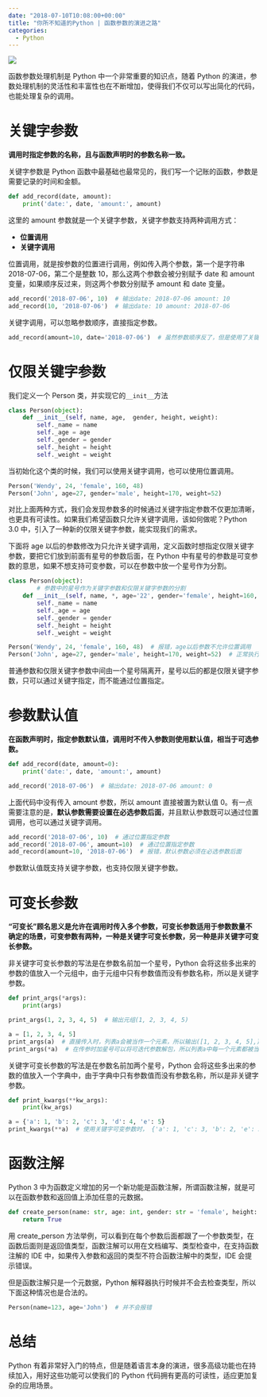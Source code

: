 ```yaml
---
date: "2018-07-10T10:08:00+00:00"
title: "你所不知道的Python | 函数参数的演进之路"
categories:
  - Python
---
```


![](/images/20180710_01.png)

函数参数处理机制是 Python 中一个非常重要的知识点，随着 Python 的演进，参数处理机制的灵活性和丰富性也在不断增加，使得我们不仅可以写出简化的代码，也能处理复杂的调用。

# 关键字参数

**调用时指定参数的名称，且与函数声明时的参数名称一致。**

关键字参数是 Python 函数中最基础也最常见的，我们写一个记账的函数，参数是需要记录的时间和金额。

```python
def add_record(date, amount):
	print('date:', date, 'amount:', amount)
```

这里的 amount 参数就是一个关键字参数，关键字参数支持两种调用方式：

- **位置调用**
- **关键字调用**

位置调用，就是按参数的位置进行调用，例如传入两个参数，第一个是字符串 2018-07-06，第二个是整数 10，那么这两个参数会被分别赋予 date 和 amount 变量，如果顺序反过来，则这两个参数分别赋予 amount 和 date 变量。

```python
add_record('2018-07-06', 10)  # 输出date: 2018-07-06 amount: 10
add_record(10, '2018-07-06')  # 输出date: 10 amount: 2018-07-06
```

关键字调用，可以忽略参数顺序，直接指定参数。

```python
add_record(amount=10, date='2018-07-06')  # 虽然参数顺序反了，但是使用了关键字调用，所以依然输出date: 2018-07-06 amount: 10
```

# 仅限关键字参数

我们定义一个 Person 类，并实现它的`__init__`方法

```python
class Person(object):
	def __init__(self, name, age,  gender, height, weight):
		self._name = name
		self._age = age
		self._gender = gender
		self._height = height
		self._weight = weight
```

当初始化这个类的时候，我们可以使用关键字调用，也可以使用位置调用。

```python
Person('Wendy', 24, 'female', 160, 48)
Person('John', age=27, gender='male', height=170, weight=52)
```

对比上面两种方式，我们会发现参数多的时候通过关键字指定参数不仅更加清晰，也更具有可读性。如果我们希望函数只允许关键字调用，该如何做呢？Python 3.0 中，引入了一种新的仅限关键字参数，能实现我们的需求。

下面将 age 以后的参数修改为只允许关键字调用，定义函数时想指定仅限关键字参数，要把它们放到前面有星号的参数后面，在 Python 中有星号的参数是可变参数的意思，如果不想支持可变参数，可以在参数中放一个星号作为分割。

```python
class Person(object):
        # 参数中的星号作为关键字参数和仅限关键字参数的分割
	def __init__(self, name, *, age='22', gender='female', height=160, weight=50):
		self._name = name
		self._age = age
		self._gender = gender
		self._height = height
		self._weight = weight

Person('Wendy', 24, 'female', 160, 48)  # 报错，age以后参数不允许位置调用
Person('John', age=27, gender='male', height=170, weight=52)  # 正常执行
```

普通参数和仅限关键字参数中间由一个星号隔离开，星号以后的都是仅限关键字参数，只可以通过关键字指定，而不能通过位置指定。

# 参数默认值

**在函数声明时，指定参数默认值，调用时不传入参数则使用默认值，相当于可选参数。**

```python
def add_record(date, amount=0):
	print('date:', date, 'amount:', amount)

add_record('2018-07-06')  # 输出date: 2018-07-06 amount: 0
```

上面代码中没有传入 amount 参数，所以 amount 直接被置为默认值 0。有一点需要注意的是，**默认参数需要设置在必选参数后面**，并且默认参数既可以通过位置调用，也可以通过关键字调用。

```python
add_record('2018-07-06', 10)  # 通过位置指定参数
add_record('2018-07-06', amount=10)  # 通过位置指定参数
add_record(amount=10, '2018-07-06')  # 报错，默认参数必须在必选参数后面
```

参数默认值既支持关键字参数，也支持仅限关键字参数。

# 可变长参数

**“可变长”顾名思义是允许在调用时传入多个参数，可变长参数适用于参数数量不确定的场景，可变参数有两种，一种是关键字可变长参数，另一种是非关键字可变长参数。**

非关键字可变长参数的写法是在参数名前加一个星号，Python 会将这些多出来的参数的值放入一个元组中，由于元组中只有参数值而没有参数名称，所以是关键字参数。

```python
def print_args(*args):
	print(args)

print_args(1, 2, 3, 4, 5)  # 输出元组(1, 2, 3, 4, 5)

a = [1, 2, 3, 4, 5]
print_args(a)  # 直接传入时，列表a会被当作一个元素，所以输出([1, 2, 3, 4, 5],)
print_args(*a)  # 在传参时加星号可以将可迭代参数解包，所以列表a中每一个元素都被当作一个参数传入，输出(1, 2, 3, 4, 5)
```

关键字可变长参数的写法是在参数名前加两个星号，Python 会将这些多出来的参数的值放入一个字典中，由于字典中只有参数值而没有参数名称，所以是非关键字参数。

```python
def print_kwargs(**kw_args):
	print(kw_args)

a = {'a': 1, 'b': 2, 'c': 3, 'd': 4, 'e': 5}
print_kwargs(**a)  # 使用关键字可变参数时， {'a': 1, 'c': 3, 'b': 2, 'e': 5, 'd': 4}
```

# 函数注解

Python 3 中为函数定义增加的另一个新功能是函数注解，所谓函数注解，就是可以在函数参数和返回值上添加任意的元数据。

```python
def create_person(name: str, age: int, gender: str = 'female', height: int = 160)  -> bool:
	return True
```

用 create_person 方法举例，可以看到在每个参数后面都跟了一个参数类型，在函数后面则是返回值类型，函数注解可以用在文档编写、类型检查中，在支持函数注解的 IDE 中，如果传入参数和返回的类型不符合函数注解中的类型，IDE 会提示错误。

但是函数注解只是一个元数据，Python 解释器执行时候并不会去检查类型，所以下面这种情况也是合法的。

```python
Person(name=123, age='John')  # 并不会报错
```

# 总结

Python 有着非常好入门的特点，但是随着语言本身的演进，很多高级功能也在持续加入，用好这些功能可以使我们的 Python 代码拥有更高的可读性，适应更加复杂的应用场景。
